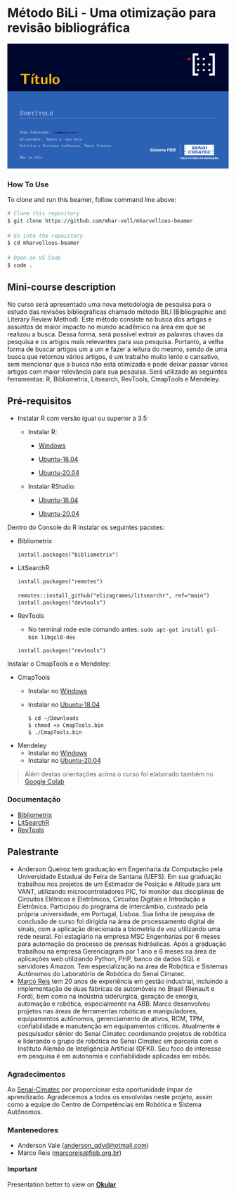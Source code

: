# Método BiLi - Uma otimização para revisão bibliográfica 

<p align="center">
  <img src="./img/default.png" alt="Size Limit CLI" width="738">
</p>

### How To Use

To clone and run this beamer, follow command line above:

```bash
# Clone this repository
$ git clone https://github.com/mhar-vell/mharvellous-beamer

# Go into the repository
$ cd mharvellous-beamer

# Open on VS Code
$ code .

```

## Mini-course description
No curso será apresentado uma nova metodologia de pesquisa para o estudo das revisões bibliográficas chamado método BILI  (Bibliographic and Literary Review Method). Este método consiste na busca dos artigos e assuntos de maior impacto no mundo acadêmico na área em que se realizou a busca. Dessa forma, será possível extrair as palavras chaves da pesquisa e os artigos mais relevantes para sua pesquisa. Portanto, a velha forma de buscar artigos um a um e fazer a leitura do mesmo, sendo de uma busca que retornou vários artigos, é um trabalho muito lento e cansativo, sem mencionar que a busca não está otimizada e pode deixar passar vários artigos com maior relevância para sua pesquisa. Será utilizado as seguintes ferramentas: R, Bibliometrix, Litsearch, RevTools, CmapTools e Mendeley.

## Pré-requisitos
- Instalar R com versão igual ou superior à 3.5:

    - Instalar R: 
      - [Windows](https://cran.r-project.org/bin/windows/base/)

      - [Ubuntu-18.04](https://rtask.thinkr.fr/installation-of-r-3-5-on-ubuntu-18-04-lts-and-tips-for-spatial-packages/)

      - [Ubuntu-20.04](https://www.digitalocean.com/community/tutorials/how-to-install-r-on-ubuntu-20-04-pt)

    
    - Instalar RStudio:
      - [Ubuntu-18.04](https://www.rstudio.com/products/rstudio/download/)

      - [Ubuntu-20.04](https://linuxconfig.org/how-to-install-rstudio-on-ubuntu-20-04-focal-fossa-linux)

Dentro do Console do R instalar os seguintes pacotes:
- Bibliometrix
  ```
  install.packages("bibliometrix")
  ```

- LitSearchR
  ```
  install.packages("remotes")

  remotes::install_github("elizagrames/litsearchr", ref="main")
  install.packages("devtools")
  ```

- RevTools
  - No terminal rode este comando antes: `sudo apt-get install gsl-bin libgsl0-dev`
  ```
  install.packages("revtools")
  ```

Instalar o CmapTools e o Mendeley:

- CmapTools
  - Instalar no [Windows](https://cmaptools.br.uptodown.com/windows)

  - Instalar no [Ubuntu-18.04](https://cmap.ihmc.us/cmaptools/cmaptools-download/)
    ```
    $ cd ~/Downloads
    $ chmod +x CmapTools.bin
    $ ./CmapTools.bin
    ```
- Mendeley
  - Instalar no [Windows](https://www.mendeley.com/download-desktop-new/)
  - Instalar no [Ubuntu-20.04](https://www.mendeley.com/guides/download-mendeley-desktop/ubuntu/instructions)

> Além destas orientações acima o curso foi elaborado também no [Google Colab](https://drive.google.com/file/d/1Cb06gWAdtyAJgm9FN6dLEneo1l3pZq6f/view?usp=sharing)

### Documentação

- [Bibliometrix](https://cran.r-project.org/web/packages/bibliometrix/bibliometrix.pdf)
- [LitSearchR](https://elizagrames.github.io/litsearchr/#tutorials)
- [RevTools](https://cran.r-project.org/web/packages/revtools/revtools.pdf)

## Palestrante
- Anderson Queiroz tem graduação em Engenharia da Computação pela Universidade Estadual de Feira de Santana (UEFS). Em sua graduação trabalhou nos projetos de um Estimador de Posição e Atitude para um VANT, utilizando microcontroladores PIC, foi monitor das disciplinas de Circuitos Elétricos e Eletrônicos, Circuitos Digitais e Introdução a Eletrônica. Participou do programa de intercâmbio, custeado pela própria universidade, em Portugal, Lisboa. Sua linha de pesquisa de conclusão de curso foi dirigida na área de processamento digital de sinais, com a aplicação direcionada a biometria de voz utilizando uma rede neural. Foi estagiário na empresa MSC Engenharias por 6 meses para automação do processo de prensas hidráulicas. Após a graduação trabalhou na empresa Gerenciagram por 1 ano e 6 meses na área de aplicações web utilizando Python, PHP, banco de dados SQL e servidores Amazon. Tem especialização na área de Robótica e Sistemas Autônomos do Laboratório de Robótica do Senai Cimatec.
- [Marco Reis](https://mhar-vell.github.io/portfolio/) tem 20 anos de experiência em gestão industrial, incluindo a implementação de duas fábricas de automóveis no Brasil (Renault e Ford), bem como na indústria siderúrgica, geração de energia, automação e robótica, especialmente na ABB. Marco desenvolveu projetos nas áreas de ferramentas robóticas e manipuladores, equipamentos autônomos, gerenciamento de ativos, RCM, TPM, confiabilidade e manutenção em equipamentos críticos. Atualmente é pesquisador sênior do Senai Cimatec coordenando projetos de robótica e liderando o grupo de robótica no Senai Cimatec em parceria com o Instituto Alemão de Inteligência Artificial (DFKI). Seu foco de interesse em pesquisa é em autonomia e confiabilidade aplicadas em robôs.

### Agradecimentos
Ao [Senai-Cimatec](http://www.senaicimatec.com.br/) por proporcionar esta oportunidade ímpar de aprendizado. Agradecemos a todos os envolvidas neste projeto, assim como a equipe do Centro de Competências em Robótica e Sistema Autônomos.

### Mantenedores
- Anderson Vale (anderson_qdv@hotmail.com)
- Marco Reis (marcoreis@fieb.org.br)

#### Important
Presentation better to view on **[Okular]**

[Okular]: https://okular.kde.org